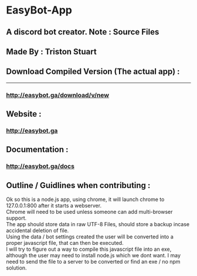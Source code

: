 # EasyBot-App
## A discord bot creator. Note : Source Files
## Made By : Triston Stuart
## Download Compiled Version (The actual app) :
---------------------------------------------------
### http://easybot.ga/download/v/new
## Website :
### http://easybot.ga

## Documentation :
### http://easybot.ga/docs
## Outline / Guidlines when contributing :<br>
Ok so this is a node.js app, using chrome, it will launch chrome to 127.0.0.1:800 after it starts a webserver.<br>
Chrome will need to be used unless someone can add multi-browser support.<br>
The app should store data in raw UTF-8 Files, should store a backup incase accidental deletion of file.<br>
Using the data / bot settings created the user will be converted into a proper javascript file, that can then be executed.<br>
I will try to figure out a way to compile this javascript file into an exe, although the user may need to install node.js which we dont want.
I may need to send the file to a server to be converted or find an exe / no npm solution.
